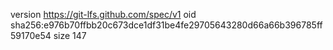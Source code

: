 version https://git-lfs.github.com/spec/v1
oid sha256:e976b70ffbb20c673dce1df31be4fe29705643280d66a66b396785ff59170e54
size 147
